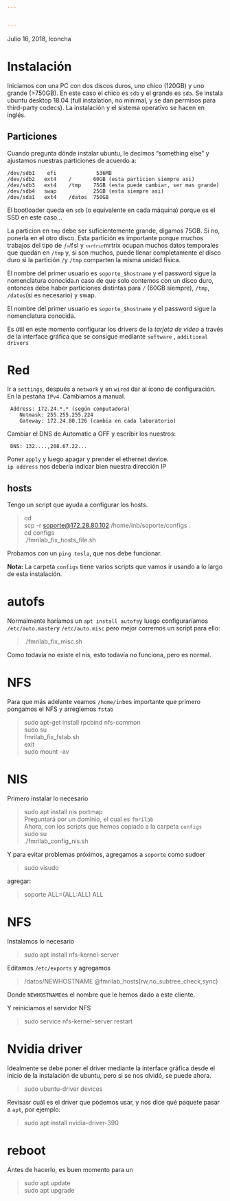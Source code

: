 ```yaml
---


---
```


<p>Julio 16, 2018, lconcha</p>
<h1 id="instalación">Instalación</h1>
<p>Iniciamos con una PC con dos discos duros, uno chico (120GB) y uno grande (&gt;750GB). En este caso el chico es <code>sdb</code> y el grande es <code>sda</code>. Se instala ubuntu desktop 18.04 (full instalation, no minimal, y se dan permisos para third-party codecs). La instalación y el sistema operativo se hacen en inglés.</p>
<h2 id="particiones">Particiones</h2>
<p>Cuando pregunta dónde instalar ubuntu, le decimos “something else” y ajustamos nuestras particiones de acuerdo a:</p>
<pre><code>/dev/sdb1	efi				536MB
/dev/sdb2	ext4	/		60GB (esta particion siempre asi)
/dev/sdb3 	ext4	/tmp	75GB (esta puede cambiar, ser mas grande)
/dev/sdb4   swap			25GB (esta siempre asi)
/dev/sda1	ext4	/datos	750GB
</code></pre>
<p>El bootloader queda en <code>sdb</code> (o equivalente en cada máquina) porque es el SSD en este caso…</p>
<p>La particion en   <code>tmp</code> debe ser suficientemente grande, digamos 75GB. Si no, ponerla en el otro disco. Esta partición es importante porque muchos trabajos del tipo de <span class="katex--inline"><span class="katex"><span class="katex-mathml"><math><semantics><mrow><mi>f</mi><mi>s</mi><mi>l</mi></mrow><annotation encoding="application/x-tex">fsl</annotation></semantics></math></span><span class="katex-html" aria-hidden="true"><span class="strut" style="height: 0.69444em;"></span><span class="strut bottom" style="height: 0.88888em; vertical-align: -0.19444em;"></span><span class="base"><span style="margin-right: 0.10764em;" class="mord mathit">f</span><span class="mord mathit">s</span><span style="margin-right: 0.01968em;" class="mord mathit">l</span></span></span></span></span> y <span class="katex--inline"><span class="katex"><span class="katex-mathml"><math><semantics><mrow><mi>m</mi><mi>r</mi><mi>t</mi><mi>r</mi><mi>i</mi><mi>x</mi></mrow><annotation encoding="application/x-tex">mrtrix</annotation></semantics></math></span><span class="katex-html" aria-hidden="true"><span class="strut" style="height: 0.65952em;"></span><span class="strut bottom" style="height: 0.65952em; vertical-align: 0em;"></span><span class="base"><span class="mord mathit">m</span><span style="margin-right: 0.02778em;" class="mord mathit">r</span><span class="mord mathit">t</span><span style="margin-right: 0.02778em;" class="mord mathit">r</span><span class="mord mathit">i</span><span class="mord mathit">x</span></span></span></span></span> ocupan muchos datos temporales que quedan en <code>/tmp</code> y,  si son muchos, puede llenar completamente el disco duro si la partición <code>/</code>y <code>/tmp</code> comparten la misma unidad física.</p>
<p>El nombre del primer usuario es <code>soporte_$hostname</code> y el password sigue la nomenclatura conocida.n caso de que solo contemos con un disco duro, entonces debe haber particiones distintas para <code>/</code> (60GB siempre), <code>/tmp</code>, <code>/datos</code>(si es necesario) y swap.</p>
<p>El nombre del primer usuario es <code>soporte_$hostname</code> y el password sigue la nomenclatura conocida.</p>
<p>Es útil en este momento configurar los drivers de la <em>tarjeta de video</em> a través de la interface gráfica que se consigue mediante <code>software</code> , <code>additional drivers</code></p>
<h1 id="red">Red</h1>
<p>Ir a <code>settings</code>, después a <code>network</code> y en <code>wired</code> dar al ícono de configuración. En la pestaña <code>IPv4</code>. Cambiamos a manual.</p>
<pre><code>	Address: 172.24.*.* (según computadora)
	Netmask: 255.255.255.224
	Gateway: 172.24.80.126 (cambia en cada laboratorio)
</code></pre>
<p>Cambiar el DNS de Automatic a OFF y escribir los nuestros:</p>
<pre><code>	DNS: 132....,208.67.22...	
</code></pre>
<p>Poner <code>apply</code> y luego apagar y prender el ethernet device.<br>
<code>ip address</code> nos debería indicar bien nuestra dirección IP</p>
<h2 id="hosts">hosts</h2>
<p>Tengo un script que ayuda a configurar los hosts.</p>
<blockquote>
<p>cd<br>
scp -r <a href="mailto:soporte@172.28.80.102">soporte@172.28.80.102</a>:/home/inb/soporte/configs .<br>
cd configs<br>
./fmrilab_fix_hosts_file.sh</p>
</blockquote>
<p>Probamos con un <code>ping tesla</code>, que nos debe funcionar.</p>
<p><strong>Nota:</strong> La carpeta <code>configs</code> tiene varios scripts que vamos ir usando a lo largo de esta instalación.</p>
<h1 id="autofs">autofs</h1>
<p>Normalmente haríamos un <code>apt install autofs</code>y luego configuraríamos <code>/etc/auto.master</code>y <code>/etc/auto.misc</code> pero mejor corremos un script para ello:</p>
<blockquote>
<p>./fmrilab_fix_misc.sh</p>
</blockquote>
<p>Como todavía no existe el nis, esto todavía no funciona, pero es normal.</p>
<h1 id="nfs">NFS</h1>
<p>Para que más adelante veamos <code>/home/inb</code>es importante que primero pongamos el NFS y arreglemos <code>fstab</code></p>
<blockquote>
<p>sudo apt-get install rpcbind nfs-common<br>
sudo su<br>
fmrilab_fix_fstab.sh<br>
exit<br>
sudo mount -av</p>
</blockquote>
<h1 id="nis">NIS</h1>
<p>Primero instalar lo necesario</p>
<blockquote>
<p>sudo apt install nis portmap<br>
Preguntará por un dominio, el cual es <code>fmrilab</code><br>
Ahora, con los scripts que hemos copiado a la carpeta <code>configs</code><br>
sudo su<br>
./fmrilab_config_nis.sh</p>
</blockquote>
<p>Y para evitar problemas próximos, agregamos a <code>soporte</code> como sudoer</p>
<blockquote>
<p>sudo visudo</p>
</blockquote>
<p>agregar:</p>
<blockquote>
<p>soporte ALL=(ALL:ALL) ALL</p>
</blockquote>
<h1 id="nfs-1">NFS</h1>
<p>Instalamos lo necesario</p>
<blockquote>
<p>sudo apt install nfs-kernel-server</p>
</blockquote>
<p>Editamos <code>/etc/exports</code> y agregamos</p>
<blockquote>
<p>/datos/NEWHOSTNAME @fmrilab_hosts(rw,no_subtree_check,sync)</p>
</blockquote>
<p>Donde <code>NEWHOSTNAME</code>es el nombre que le hemos dado a este cliente.</p>
<p>Y reiniciamos el servidor NFS</p>
<blockquote>
<p>sudo service nfs-kernel-server restart</p>
</blockquote>
<h1 id="nvidia-driver">Nvidia driver</h1>
<p>Idealmente se debe poner el driver mediante la interface gráfica desde el inicio de la instalación de ubuntu, pero si se nos olvidó, se puede ahora.</p>
<blockquote>
<p>sudo ubuntu-driver devices</p>
</blockquote>
<p>Revisasr cuál es el driver que podemos usar, y nos dice qué paquete pasar a <code>apt</code>, por ejemplo:</p>
<blockquote>
<p>sudo apt install nvidia-driver-390</p>
</blockquote>
<h1 id="reboot">reboot</h1>
<p>Antes de hacerlo, es buen momento para un</p>
<blockquote>
<p>sudo apt update<br>
sudo apt upgrade</p>
</blockquote>

